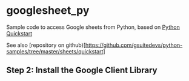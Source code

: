 # googlesheet_py
Sample code to access Google sheets from Python, based on [Python Quickstart](https://developers.google.com/sheets/api/quickstart/python)

See also [repository on github)[https://github.com/gsuitedevs/python-samples/tree/master/sheets/quickstart]

## Step 2: Install the Google Client Library


